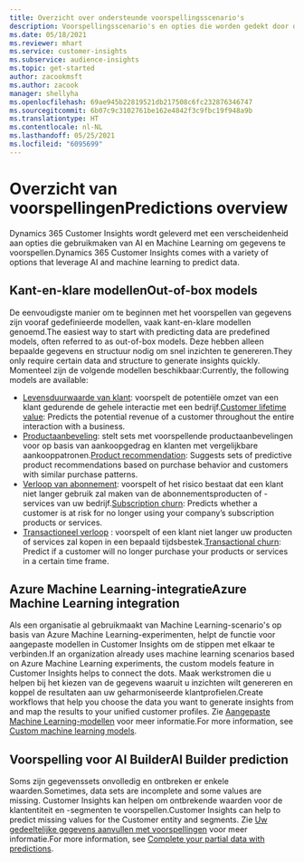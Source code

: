 ```yaml
---
title: Overzicht over ondersteunde voorspellingsscenario's
description: Voorspellingsscenario's en opties die worden gedekt door de Dynamics 365 Customer Insights-toepassing.
ms.date: 05/18/2021
ms.reviewer: mhart
ms.service: customer-insights
ms.subservice: audience-insights
ms.topic: get-started
author: zacookmsft
ms.author: zacook
manager: shellyha
ms.openlocfilehash: 69ae945b22819521db217508c6fc232876346747
ms.sourcegitcommit: 6b07c9c3102761be162e4842f3c9fbc19f948a9b
ms.translationtype: HT
ms.contentlocale: nl-NL
ms.lasthandoff: 05/25/2021
ms.locfileid: "6095699"
---
```

# <a name="predictions-overview"></a><span data-ttu-id="3d5f5-103">Overzicht van voorspellingen</span><span class="sxs-lookup"><span data-stu-id="3d5f5-103">Predictions overview</span></span>

<span data-ttu-id="3d5f5-104">Dynamics 365 Customer Insights wordt geleverd met een verscheidenheid aan opties die gebruikmaken van AI en Machine Learning om gegevens te voorspellen.</span><span class="sxs-lookup"><span data-stu-id="3d5f5-104">Dynamics 365 Customer Insights comes with a variety of options that leverage AI and machine learning to predict data.</span></span> 

## <a name="out-of-box-models"></a><span data-ttu-id="3d5f5-105">Kant-en-klare modellen</span><span class="sxs-lookup"><span data-stu-id="3d5f5-105">Out-of-box models</span></span>

<span data-ttu-id="3d5f5-106">De eenvoudigste manier om te beginnen met het voorspellen van gegevens zijn vooraf gedefinieerde modellen, vaak kant-en-klare modellen genoemd.</span><span class="sxs-lookup"><span data-stu-id="3d5f5-106">The easiest way to start with predicting data are predefined models, often referred to as out-of-box models.</span></span> <span data-ttu-id="3d5f5-107">Deze hebben alleen bepaalde gegevens en structuur nodig om snel inzichten te genereren.</span><span class="sxs-lookup"><span data-stu-id="3d5f5-107">They only require certain data and structure to generate insights quickly.</span></span> <span data-ttu-id="3d5f5-108">Momenteel zijn de volgende modellen beschikbaar:</span><span class="sxs-lookup"><span data-stu-id="3d5f5-108">Currently, the following models are available:</span></span> 
- <span data-ttu-id="3d5f5-109">[Levensduurwaarde van klant](predict-customer-lifetime-value.md): voorspelt de potentiële omzet van een klant gedurende de gehele interactie met een bedrijf.</span><span class="sxs-lookup"><span data-stu-id="3d5f5-109">[Customer lifetime value](predict-customer-lifetime-value.md): Predicts the potential revenue of a customer throughout the entire interaction with a business.</span></span> 
- <span data-ttu-id="3d5f5-110">[Productaanbeveling](predict-product-recommendation.md): stelt sets met voorspellende productaanbevelingen voor op basis van aankoopgedrag en klanten met vergelijkbare aankooppatronen.</span><span class="sxs-lookup"><span data-stu-id="3d5f5-110">[Product recommendation](predict-product-recommendation.md): Suggests sets of predictive product recommendations based on purchase behavior and customers with similar purchase patterns.</span></span>
- <span data-ttu-id="3d5f5-111">[Verloop van abonnement](predict-subscription-churn.md): voorspelt of het risico bestaat dat een klant niet langer gebruik zal maken van de abonnementsproducten of -services van uw bedrijf.</span><span class="sxs-lookup"><span data-stu-id="3d5f5-111">[Subscription churn](predict-subscription-churn.md): Predicts whether a customer is at risk for no longer using your company’s subscription products or services.</span></span>
- <span data-ttu-id="3d5f5-112">[Transactioneel verloop](predict-transactional-churn.md) : voorspelt of een klant niet langer uw producten of services zal kopen in een bepaald tijdsbestek.</span><span class="sxs-lookup"><span data-stu-id="3d5f5-112">[Transactional churn](predict-transactional-churn.md): Predict if a customer will no longer purchase your products or services in a certain time frame.</span></span>

## <a name="azure-machine-learning-integration"></a><span data-ttu-id="3d5f5-113">Azure Machine Learning-integratie</span><span class="sxs-lookup"><span data-stu-id="3d5f5-113">Azure Machine Learning integration</span></span>

<span data-ttu-id="3d5f5-114">Als een organisatie al gebruikmaakt van Machine Learning-scenario's op basis van Azure Machine Learning-experimenten, helpt de functie voor aangepaste modellen in Customer Insights om de stippen met elkaar te verbinden.</span><span class="sxs-lookup"><span data-stu-id="3d5f5-114">If an organization already uses machine learning scenarios based on Azure Machine Learning experiments, the custom models feature in Customer Insights helps to connect the dots.</span></span> <span data-ttu-id="3d5f5-115">Maak werkstromen die u helpen bij het kiezen van de gegevens waaruit u inzichten wilt genereren en koppel de resultaten aan uw geharmoniseerde klantprofielen.</span><span class="sxs-lookup"><span data-stu-id="3d5f5-115">Create workflows that help you choose the data you want to generate insights from and map the results to your unified customer profiles.</span></span> <span data-ttu-id="3d5f5-116">Zie [Aangepaste Machine Learning-modellen](custom-models.md) voor meer informatie.</span><span class="sxs-lookup"><span data-stu-id="3d5f5-116">For more information, see [Custom machine learning models](custom-models.md).</span></span>

## <a name="ai-builder-prediction"></a><span data-ttu-id="3d5f5-117">Voorspelling voor AI Builder</span><span class="sxs-lookup"><span data-stu-id="3d5f5-117">AI Builder prediction</span></span>

<span data-ttu-id="3d5f5-118">Soms zijn gegevenssets onvolledig en ontbreken er enkele waarden.</span><span class="sxs-lookup"><span data-stu-id="3d5f5-118">Sometimes, data sets are incomplete and some values are missing.</span></span> <span data-ttu-id="3d5f5-119">Customer Insights kan helpen om ontbrekende waarden voor de klantentiteit en -segmenten te voorspellen.</span><span class="sxs-lookup"><span data-stu-id="3d5f5-119">Customer Insights can help to predict missing values for the Customer entity and segments.</span></span> <span data-ttu-id="3d5f5-120">Zie [Uw gedeeltelijke gegevens aanvullen met voorspellingen](predictions.md) voor meer informatie.</span><span class="sxs-lookup"><span data-stu-id="3d5f5-120">For more information, see [Complete your partial data with predictions](predictions.md).</span></span>
